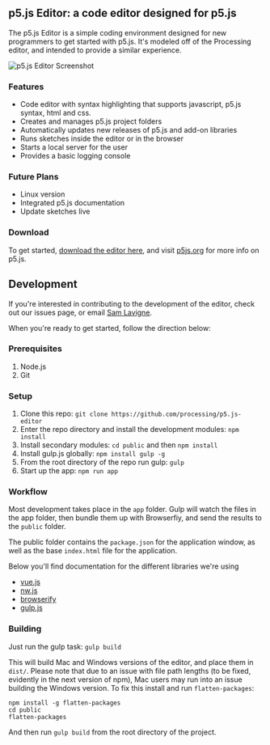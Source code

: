 ## p5.js Editor: a code editor designed for p5.js

The p5.js Editor is a simple coding environment designed for new programmers to get started with p5.js. It's modeled off of the Processing editor, and intended to provide a similar experience.

![p5.js Editor Screenshot](https://s3-eu-west-1.amazonaws.com/nucliweb/P5js/P5-editor-0.3.0.jpg)

### Features
* Code editor with syntax highlighting that supports javascript, p5.js syntax, html and css.
* Creates and manages p5.js project folders
* Automatically updates new releases of p5.js and add-on libraries
* Runs sketches inside the editor or in the browser
* Starts a local server for the user
* Provides a basic logging console

### Future Plans
* Linux version
* Integrated p5.js documentation
* Update sketches live

### Download
To get started, [download the editor here](https://github.com/processing/p5.js-editor/releases/latest), and visit [p5js.org](http://p5js.org) for more info on p5.js.

## Development

If you're interested in contributing to the development of the editor, check out our issues page, or email [Sam Lavigne](mailto:lavigne@saaaam.com).

When you're ready to get started, follow the direction below:

### Prerequisites

1. Node.js
2. Git

### Setup

1. Clone this repo: `git clone https://github.com/processing/p5.js-editor`
2. Enter the repo directory and install the development modules: `npm
   install`
3. Install secondary modules: `cd public` and then `npm install`
4. Install gulp.js globally: `npm install gulp -g`
5. From the root directory of the repo run gulp: `gulp`
6. Start up the app: `npm run app`

### Workflow

Most development takes place in the `app` folder. Gulp will watch the files in the app folder, then bundle them up with Browserfiy, and send the results to the `public` folder.

The public folder contains the `package.json` for the application window, as well as the base `index.html` file for the application.

Below you'll find documentation for the different libraries we're using
* [vue.js](http://vuejs.org/)
* [nw.js](https://github.com/nwjs/nw.js/wiki)
* [browserify](http://browserify.org/)
* [gulp.js](http://gulpjs.com/)

### Building

Just run the gulp task: 
`gulp build`

This will build Mac and Windows versions of the editor, and place them in `dist/`. Please note that due to an issue with file path lengths (to be fixed, evidently in the next version of npm), Mac users may run into an issue building the Windows version. To fix this install and run `flatten-packages`:

```
npm install -g flatten-packages
cd public
flatten-packages
```
And then run `gulp build` from the root directory of the project.
